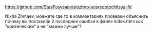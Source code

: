 https://github.com/StasPosysaev/slozhno-sosredotochitsya-fd

Nikita Zhmaev, моежете где то в комментариях проверки объяснить почему вы поставили 2 последние ошибки в файле index.html как "критические" а не "можно лучше"? 